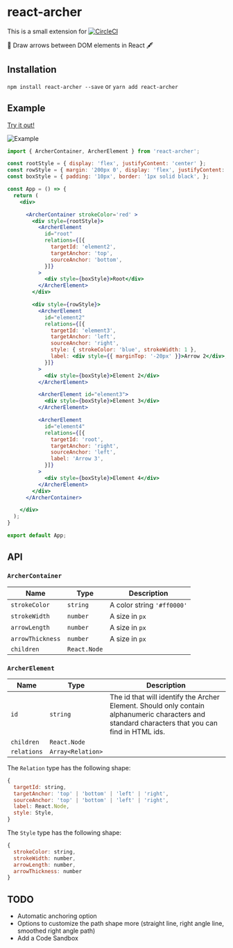 # react-archer
This is a small extension for
[![CircleCI](https://circleci.com/gh/pierpo/react-archer.svg?style=svg)](https://circleci.com/gh/pierpo/react-archer)

🏹 Draw arrows between DOM elements in React 🖋

## Installation

`npm install react-archer --save` or `yarn add react-archer`

## Example

[Try it out!](https://pierpo.github.io/react-archer/)

![Example](https://raw.githubusercontent.com/pierpo/react-archer/master/example.png)

```jsx
import { ArcherContainer, ArcherElement } from 'react-archer';

const rootStyle = { display: 'flex', justifyContent: 'center' };
const rowStyle = { margin: '200px 0', display: 'flex', justifyContent: 'space-between', }
const boxStyle = { padding: '10px', border: '1px solid black', };

const App = () => {
  return (
    <div>

      <ArcherContainer strokeColor='red' >
        <div style={rootStyle}>
          <ArcherElement
            id="root"
            relations={[{
              targetId: 'element2',
              targetAnchor: 'top',
              sourceAnchor: 'bottom',
            }]}
          >
            <div style={boxStyle}>Root</div>
          </ArcherElement>
        </div>

        <div style={rowStyle}>
          <ArcherElement
            id="element2"
            relations={[{
              targetId: 'element3',
              targetAnchor: 'left',
              sourceAnchor: 'right',
              style: { strokeColor: 'blue', strokeWidth: 1 },
              label: <div style={{ marginTop: '-20px' }}>Arrow 2</div>,
            }]}
          >
            <div style={boxStyle}>Element 2</div>
          </ArcherElement>

          <ArcherElement id="element3">
            <div style={boxStyle}>Element 3</div>
          </ArcherElement>

          <ArcherElement
            id="element4"
            relations={[{
              targetId: 'root',
              targetAnchor: 'right',
              sourceAnchor: 'left',
              label: 'Arrow 3',
            }]}
          >
            <div style={boxStyle}>Element 4</div>
          </ArcherElement>
        </div>
      </ArcherContainer>

    </div>
  );
}

export default App;
```

## API

### `ArcherContainer`

| Name | Type | Description |
| - | - | - |
| `strokeColor` | `string` | A color string `'#ff0000'`
| `strokeWidth` | `number` | A size in `px`
| `arrowLength` | `number` | A size in `px`
| `arrowThickness` | `number` | A size in `px`
| `children` | `React.Node` |

### `ArcherElement`

| Name | Type | Description |
| - | - | - |
| `id` | `string` | The id that will identify the Archer Element. Should only contain alphanumeric characters and standard characters that you can find in HTML ids.
| `children` | `React.Node` |
| `relations` | `Array<Relation>` |

The `Relation` type has the following shape:

```javascript
{
  targetId: string,
  targetAnchor: 'top' | 'bottom' | 'left' | 'right',
  sourceAnchor: 'top' | 'bottom' | 'left' | 'right',
  label: React.Node,
  style: Style,
}
```

The `Style` type has the following shape:

```javascript
{
  strokeColor: string,
  strokeWidth: number,
  arrowLength: number,
  arrowThickness: number
}
```

## TODO

- Automatic anchoring option
- Options to customize the path shape more (straight line, right angle line, smoothed right angle path)
- Add a Code Sandbox
